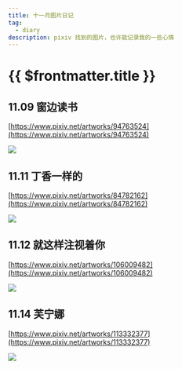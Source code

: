 ```yaml
---
title: 十一月图片日记
tag:
  - diary
description: pixiv 找到的图片，也许能记录我的一些心情
---
```


# {{ $frontmatter.title }}

## 11.09 窗边读书

[https://www.pixiv.net/artworks/94763524](https://www.pixiv.net/artworks/94763524)

<img src='https://raw.githubusercontent.com/shellRaining/img/main/2311/p09.jpg'>

## 11.11 丁香一样的

[https://www.pixiv.net/artworks/84782162](https://www.pixiv.net/artworks/84782162)

<img src='https://raw.githubusercontent.com/shellRaining/img/main/2311/p11.jpg'>

## 11.12 就这样注视着你

[https://www.pixiv.net/artworks/106009482](https://www.pixiv.net/artworks/106009482)

<img src='https://raw.githubusercontent.com/shellRaining/img/main/2311/p12.jpg'>

## 11.14 芙宁娜

[https://www.pixiv.net/artworks/113332377](https://www.pixiv.net/artworks/113332377)

<img src='https://raw.githubusercontent.com/shellRaining/img/main/2311/p14.jpg'>
